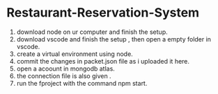 # Restaurant-Reservation-System

1. download node on ur computer and finish the setup.
2. download vscode and finish the setup , then open a empty folder in vscode.
3. create a virtual environment using node.
4. commit the changes in packet.json file as i uploaded it here.
5. open a acoount in mongodb atlas.
6. the connection file is also given .
7. run the fproject with the command npm start.

